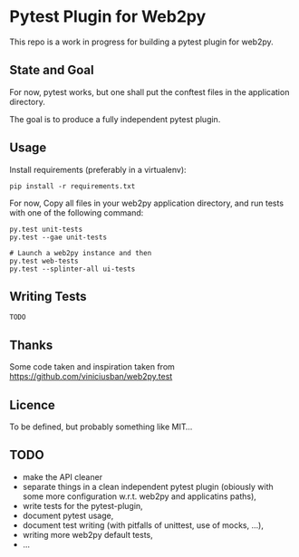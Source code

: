 # Pytest Plugin for Web2py

This repo is a work in progress for building a pytest plugin for web2py.

## State and Goal

For now, pytest works, but one shall put the conftest files in the
application directory.

The goal is to produce a fully independent pytest plugin.


## Usage

Install requirements (preferably in a virtualenv):
```
pip install -r requirements.txt
```

For now, Copy all files in your web2py application directory, and run tests with one of
the following command:

```
py.test unit-tests
py.test --gae unit-tests

# Launch a web2py instance and then
py.test web-tests
py.test --splinter-all ui-tests
```

## Writing Tests

`TODO`

## Thanks

Some code taken and inspiration taken from https://github.com/viniciusban/web2py.test


## Licence

To be defined, but probably something like MIT… 

## TODO

- make the API cleaner
- separate things in a clean independent pytest plugin (obiously with some
  more configuration w.r.t. web2py and applicatins paths),
- write tests for the pytest-plugin,
- document pytest usage,
- document test writing (with pitfalls of unittest, use of mocks, …),
- writing more web2py default tests,
- …
